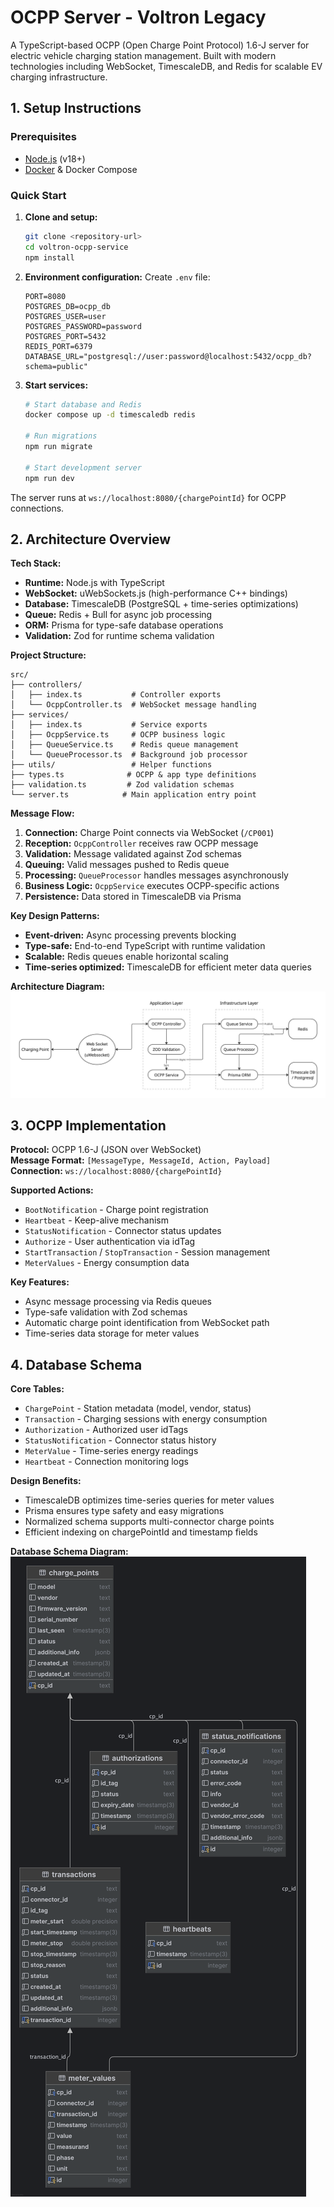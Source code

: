 # OCPP Server - Voltron Legacy

A TypeScript-based OCPP (Open Charge Point Protocol) 1.6-J server for electric vehicle charging station management. Built with modern technologies including WebSocket, TimescaleDB, and Redis for scalable EV charging infrastructure.

## 1. Setup Instructions

### Prerequisites
- [Node.js](https://nodejs.org/) (v18+)
- [Docker](https://www.docker.com/products/docker-desktop/) & Docker Compose

### Quick Start

1. **Clone and setup:**
   ```bash
   git clone <repository-url>
   cd voltron-ocpp-service
   npm install
   ```

2. **Environment configuration:**
   Create `.env` file:
   ```env
   PORT=8080
   POSTGRES_DB=ocpp_db
   POSTGRES_USER=user
   POSTGRES_PASSWORD=password
   POSTGRES_PORT=5432
   REDIS_PORT=6379
   DATABASE_URL="postgresql://user:password@localhost:5432/ocpp_db?schema=public"
   ```

3. **Start services:**
   ```bash
   # Start database and Redis
   docker compose up -d timescaledb redis
   
   # Run migrations
   npm run migrate
   
   # Start development server
   npm run dev
   ```

The server runs at `ws://localhost:8080/{chargePointId}` for OCPP connections.

## 2. Architecture Overview

**Tech Stack:**
- **Runtime:** Node.js with TypeScript
- **WebSocket:** uWebSockets.js (high-performance C++ bindings)
- **Database:** TimescaleDB (PostgreSQL + time-series optimizations)
- **Queue:** Redis + Bull for async job processing
- **ORM:** Prisma for type-safe database operations
- **Validation:** Zod for runtime schema validation

**Project Structure:**
```
src/
├── controllers/
│   ├── index.ts           # Controller exports
│   └── OcppController.ts  # WebSocket message handling
├── services/
│   ├── index.ts           # Service exports  
│   ├── OcppService.ts     # OCPP business logic
│   ├── QueueService.ts    # Redis queue management
│   └── QueueProcessor.ts  # Background job processor
├── utils/                 # Helper functions
├── types.ts              # OCPP & app type definitions
├── validation.ts         # Zod validation schemas
└── server.ts            # Main application entry point
```

**Message Flow:**
1. **Connection:** Charge Point connects via WebSocket (`/CP001`)
2. **Reception:** `OcppController` receives raw OCPP message
3. **Validation:** Message validated against Zod schemas
4. **Queuing:** Valid messages pushed to Redis queue
5. **Processing:** `QueueProcessor` handles messages asynchronously
6. **Business Logic:** `OcppService` executes OCPP-specific actions
7. **Persistence:** Data stored in TimescaleDB via Prisma

**Key Design Patterns:**
- **Event-driven:** Async processing prevents blocking
- **Type-safe:** End-to-end TypeScript with runtime validation
- **Scalable:** Redis queues enable horizontal scaling
- **Time-series optimized:** TimescaleDB for efficient meter data queries

**Architecture Diagram:**
![Diagram](architecture.jpg)

## 3. OCPP Implementation

**Protocol:** OCPP 1.6-J (JSON over WebSocket)  
**Message Format:** `[MessageType, MessageId, Action, Payload]`  
**Connection:** `ws://localhost:8080/{chargePointId}`

**Supported Actions:**
- `BootNotification` - Charge point registration
- `Heartbeat` - Keep-alive mechanism  
- `StatusNotification` - Connector status updates
- `Authorize` - User authentication via idTag
- `StartTransaction` / `StopTransaction` - Session management
- `MeterValues` - Energy consumption data

**Key Features:**
- Async message processing via Redis queues
- Type-safe validation with Zod schemas
- Automatic charge point identification from WebSocket path
- Time-series data storage for meter values

## 4. Database Schema

**Core Tables:**
- `ChargePoint` - Station metadata (model, vendor, status)
- `Transaction` - Charging sessions with energy consumption
- `Authorization` - Authorized user idTags
- `StatusNotification` - Connector status history
- `MeterValue` - Time-series energy readings
- `Heartbeat` - Connection monitoring logs

**Design Benefits:**
- TimescaleDB optimizes time-series queries for meter values
- Prisma ensures type safety and easy migrations
- Normalized schema supports multi-connector charge points
- Efficient indexing on chargePointId and timestamp fields

**Database Schema Diagram:**
![ER Diagram](voltron_db.png)